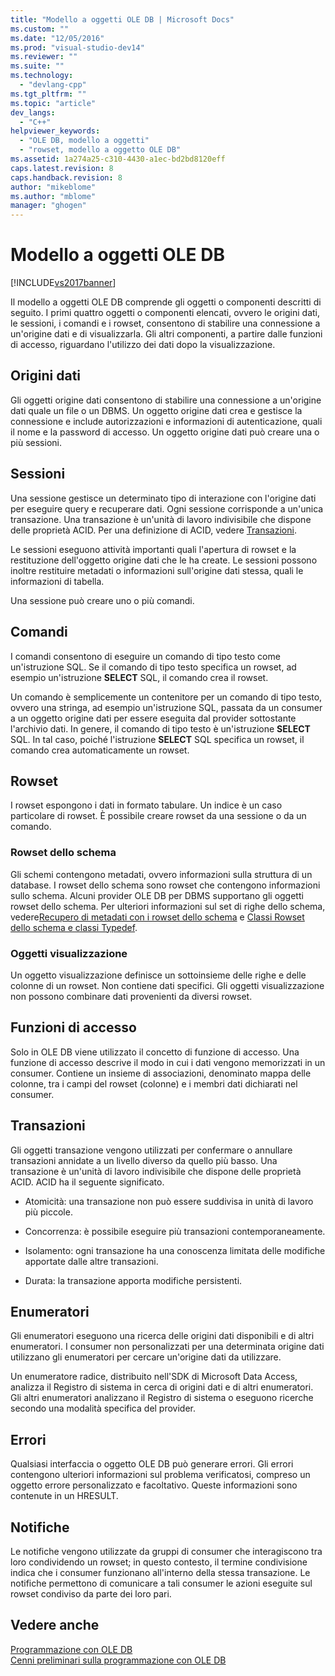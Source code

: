```yaml
---
title: "Modello a oggetti OLE DB | Microsoft Docs"
ms.custom: ""
ms.date: "12/05/2016"
ms.prod: "visual-studio-dev14"
ms.reviewer: ""
ms.suite: ""
ms.technology: 
  - "devlang-cpp"
ms.tgt_pltfrm: ""
ms.topic: "article"
dev_langs: 
  - "C++"
helpviewer_keywords: 
  - "OLE DB, modello a oggetti"
  - "rowset, modello a oggetto OLE DB"
ms.assetid: 1a274a25-c310-4430-a1ec-bd2bd8120eff
caps.latest.revision: 8
caps.handback.revision: 8
author: "mikeblome"
ms.author: "mblome"
manager: "ghogen"
---
```

# Modello a oggetti OLE DB
[!INCLUDE[vs2017banner](../../assembler/inline/includes/vs2017banner.md)]

Il modello a oggetti OLE DB comprende gli oggetti o componenti descritti di seguito.  I primi quattro oggetti o componenti elencati, ovvero le origini dati, le sessioni, i comandi e i rowset, consentono di stabilire una connessione a un'origine dati e di visualizzarla.  Gli altri componenti, a partire dalle funzioni di accesso, riguardano l'utilizzo dei dati dopo la visualizzazione.  
  
## Origini dati  
 Gli oggetti origine dati consentono di stabilire una connessione a un'origine dati quale un file o un DBMS.  Un oggetto origine dati crea e gestisce la connessione e include autorizzazioni e informazioni di autenticazione, quali il nome e la password di accesso.  Un oggetto origine dati può creare una o più sessioni.  
  
## Sessioni  
 Una sessione gestisce un determinato tipo di interazione con l'origine dati per eseguire query e recuperare dati.  Ogni sessione corrisponde a un'unica transazione.  Una transazione è un'unità di lavoro indivisibile che dispone delle proprietà ACID.  Per una definizione di ACID, vedere [Transazioni](#vcconoledbcomponents_transactions).  
  
 Le sessioni eseguono attività importanti quali l'apertura di rowset e la restituzione dell'oggetto origine dati che le ha create.  Le sessioni possono inoltre restituire metadati o informazioni sull'origine dati stessa, quali le informazioni di tabella.  
  
 Una sessione può creare uno o più comandi.  
  
## Comandi  
 I comandi consentono di eseguire un comando di tipo testo come un'istruzione SQL.  Se il comando di tipo testo specifica un rowset, ad esempio un'istruzione **SELECT** SQL, il comando crea il rowset.  
  
 Un comando è semplicemente un contenitore per un comando di tipo testo, ovvero una stringa, ad esempio un'istruzione SQL, passata da un consumer a un oggetto origine dati per essere eseguita dal provider sottostante l'archivio dati.  In genere, il comando di tipo testo è un'istruzione **SELECT** SQL. In tal caso, poiché l'istruzione **SELECT** SQL specifica un rowset, il comando crea automaticamente un rowset.  
  
## Rowset  
 I rowset espongono i dati in formato tabulare.  Un indice è un caso particolare di rowset.  È possibile creare rowset da una sessione o da un comando.  
  
### Rowset dello schema  
 Gli schemi contengono metadati, ovvero informazioni sulla struttura di un database.  I rowset dello schema sono rowset che contengono informazioni sullo schema.  Alcuni provider OLE DB per DBMS supportano gli oggetti rowset dello schema.  Per ulteriori informazioni sul set di righe dello schema, vedere[Recupero di metadati con i rowset dello schema](../../data/oledb/obtaining-metadata-with-schema-rowsets.md) e [Classi Rowset dello schema e classi Typedef](../../data/oledb/schema-rowset-classes-and-typedef-classes.md).  
  
### Oggetti visualizzazione  
 Un oggetto visualizzazione definisce un sottoinsieme delle righe e delle colonne di un rowset.  Non contiene dati specifici.  Gli oggetti visualizzazione non possono combinare dati provenienti da diversi rowset.  
  
## Funzioni di accesso  
 Solo in OLE DB viene utilizzato il concetto di funzione di accesso.  Una funzione di accesso descrive il modo in cui i dati vengono memorizzati in un consumer.  Contiene un insieme di associazioni, denominato mappa delle colonne, tra i campi del rowset \(colonne\) e i membri dati dichiarati nel consumer.  
  
##  <a name="vcconoledbcomponents_transactions"></a> Transazioni  
 Gli oggetti transazione vengono utilizzati per confermare o annullare transazioni annidate a un livello diverso da quello più basso.  Una transazione è un'unità di lavoro indivisibile che dispone delle proprietà ACID.  ACID ha il seguente significato.  
  
-   Atomicità: una transazione non può essere suddivisa in unità di lavoro più piccole.  
  
-   Concorrenza: è possibile eseguire più transazioni contemporaneamente.  
  
-   Isolamento: ogni transazione ha una conoscenza limitata delle modifiche apportate dalle altre transazioni.  
  
-   Durata: la transazione apporta modifiche persistenti.  
  
## Enumeratori  
 Gli enumeratori eseguono una ricerca delle origini dati disponibili e di altri enumeratori.  I consumer non personalizzati per una determinata origine dati utilizzano gli enumeratori per cercare un'origine dati da utilizzare.  
  
 Un enumeratore radice, distribuito nell'SDK di Microsoft Data Access, analizza il Registro di sistema in cerca di origini dati e di altri enumeratori.  Gli altri enumeratori analizzano il Registro di sistema o eseguono ricerche secondo una modalità specifica del provider.  
  
## Errori  
 Qualsiasi interfaccia o oggetto OLE DB può generare errori.  Gli errori contengono ulteriori informazioni sul problema verificatosi, compreso un oggetto errore personalizzato e facoltativo.  Queste informazioni sono contenute in un HRESULT.  
  
## Notifiche  
 Le notifiche vengono utilizzate da gruppi di consumer che interagiscono tra loro condividendo un rowset; in questo contesto, il termine condivisione indica che i consumer funzionano all'interno della stessa transazione.  Le notifiche permettono di comunicare a tali consumer le azioni eseguite sul rowset condiviso da parte dei loro pari.  
  
## Vedere anche  
 [Programmazione con OLE DB](../../data/oledb/ole-db-programming.md)   
 [Cenni preliminari sulla programmazione con OLE DB](../../data/oledb/ole-db-programming-overview.md)